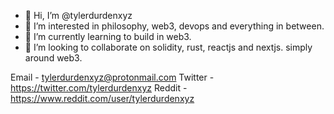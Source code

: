 - 👋 Hi, I’m @tylerdurdenxyz
- 👀 I’m interested in philosophy, web3, devops and everything in between. 
- 🌱 I’m currently learning to build in web3.
- 💞️ I’m looking to collaborate on solidity, rust, reactjs and nextjs. simply around web3.

Email - tylerdurdenxyz@protonmail.com
Twitter - https://twitter.com/tylerdurdenxyz
Reddit - https://www.reddit.com/user/tylerdurdenxyz
<!---
tylerdurdenxyz/tylerdurdenxyz is a ✨ special ✨ repository because its `README.md` (this file) appears on your GitHub profile.
You can click the Preview link to take a look at your changes.
--->

